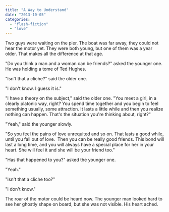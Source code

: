 ```yaml
---
title: "A Way to Understand"
date: "2013-10-05"
categories: 
  - "flash-fiction"
  - "love"
---
```


Two guys were waiting on the pier. The boat was far away, they could not hear the motor yet. They were both young, but one of them was a year older. That makes all the difference at that age.

"Do you think a man and a woman can be friends?" asked the younger one. He was holding a tome of Ted Hughes.

"Isn't that a cliche?" said the older one.

"I don't know. I guess it is."

"I have a theory on the subject," said the older one. "You meet a girl, in a clearly platonic way, right? You spend time together and you begin to feel something usually, some attraction. It lasts a little while and then you realize nothing can happen. That's the situation you're thinking about, right?"

"Yeah," said the younger slowly.

"So you feel the pains of love unrequited and so on. That lasts a good while, until you fall out of love.  Then you can be really good friends. This bond will last a long time, and you will always have a special place for her in your heart. She will feel it and she will be your friend too."

"Has that happened to you?" asked the younger one.

"Yeah."

"Isn't that a cliche too?"

"I don't know."

The roar of the motor could be heard now. The younger man looked hard to see her ghostly shape on board, but she was not visible. His heart ached.
